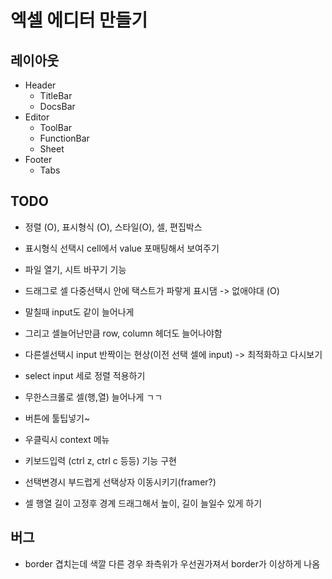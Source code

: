 # 엑셀 에디터 만들기

## 레이아웃

- Header
  - TitleBar
  - DocsBar
- Editor
  - ToolBar
  - FunctionBar
  - Sheet
- Footer
  - Tabs

## TODO 
- 정렬 (O), 표시형식 (O), 스타일(O), 셀, 편집박스

- 표시형식 선택시 cell에서 value 포매팅해서 보여주기

- 파일 열기, 시트 바꾸기 기능
- 드래그로 셀 다중선택시 안에 택스트가 파랗게 표시댐 -> 없애야대 (O)
- 말칠때 input도 같이 늘어나게
- 그리고 셀늘어난만큼 row, column 헤더도 늘어나야함
- 다른셀선택시 input 반짝이는 현상(이전 선택 셀에 input) -> 최적화하고 다시보기

- select input 세로 정렬 적용하기

- 무한스크롤로 셀(행,열) 늘어나게 ㄱㄱ

- 버튼에 툴팁넣기~

- 우클릭시 context 메뉴

- 키보드입력 (ctrl z, ctrl c 등등) 기능 구현

- 선택변경시 부드럽게 선택상자 이동시키기(framer?)

- 셀 행열 길이 고정후 경계 드래그해서 높이, 길이 늘일수 있게 하기

## 버그

- border 겹치는데 색깔 다른 경우 좌측위가 우선권가져서 border가 이상하게 나옴